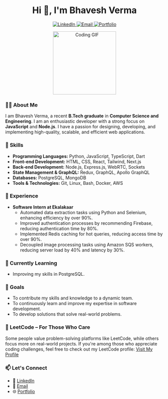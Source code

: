 <h1 align="center">Hi 👋, I'm Bhavesh Verma</h1>

<p align="center">
  <a href="https://www.linkedin.com/in/bhaveshverma1/">
    <img src="https://img.shields.io/badge/-LinkedIn-0A66C2?style=flat-square&logo=Linkedin&logoColor=white" alt="LinkedIn">
  </a>
  <a href="mailto:bhaveshverma2077@gmail.com">
    <img src="https://img.shields.io/badge/-Email-D14836?style=flat-square&logo=Gmail&logoColor=white" alt="Email">
  </a>
  <a href="https://portfolio-2vug.vercel.app/">
    <img src="https://img.shields.io/badge/Portfolio-green" alt="Portfolio">
  </a>
</p>

<p align="center">
  <img src="https://media.giphy.com/media/qgQUggAC3Pfv687qPC/giphy.gif" width="200" alt="Coding GIF">
</p>

### 👨‍💻 About Me

I am Bhavesh Verma, a recent **B.Tech graduate** in **Computer Science and Engineering**. I am an enthusiastic developer with a strong focus on **JavaScript** and **Node.js**. I have a passion for designing, developing, and implementing high-quality, scalable, and efficient web applications.

### 🌟 Skills

- **Programming Languages:** Python, JavaScript, TypeScript, Dart
- **Front-end Development:** HTML, CSS, React, Tailwind, Next.js
- **Back-end Development:** Node.js, Express.js, WebRTC, Sockets
- **State Management & GraphQL:** Redux, GraphQL, Apollo GraphQL
- **Databases:** PostgreSQL, MongoDB
- **Tools & Technologies:** Git, Linux, Bash, Docker, AWS

### 💼 Experience

- **Software Intern at Ekalakaar**  
  - Automated data extraction tasks using Python and Selenium, enhancing efficiency by over 90%.
  - Improved authentication processes by recommending Firebase, reducing authentication time by 80%.
  - Implemented Redis caching for hot queries, reducing access time by over 90%.
  - Decoupled image processing tasks using Amazon SQS workers, reducing server load by 40% and latency by 30%.

### 🌱 Currently Learning

- Improving my skills in PostgreSQL.

### 🎯 Goals

- To contribute my skills and knowledge to a dynamic team.
- To continuously learn and improve my expertise in software development.
- To develop solutions that solve real-world problems.

### 🤔 LeetCode – For Those Who Care

Some people value problem-solving platforms like LeetCode, while others focus more on real-world projects. If you're among those who appreciate coding challenges, feel free to check out my LeetCode profile: [Visit My Profile](https://leetcode.com/bhaveshverma2077/)

### 📫 Let's Connect

- 💼 [LinkedIn](https://www.linkedin.com/in/bhaveshverma1/)
- 📧 [Email](mailto:bhaveshverma2077@gmail.com)
- 🌐 [Portfolio](https://portfolio-2vug.vercel.app/)

<!--
- 🔭 I’m currently working on ...
- 🌱 I’m currently learning ...
- 👯 I’m looking to collaborate on ...
- 🤔 I’m looking for help with ...
- 💬 Ask me about ...
- 📫 How to reach me: ...
- 😄 Pronouns: ...
- ⚡ Fun fact: ...
-->
